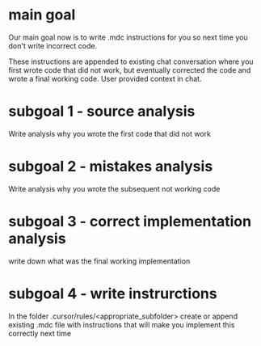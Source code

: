 # main goal
Our main goal now is to write .mdc instructions for you so next time you don't write incorrect code.

These instructions are appended to existing chat conversation where you first wrote code that did not work, but eventually corrected the code and wrote a final working code. User provided context in chat.

# subgoal 1 - source analysis
Write analysis why you wrote the first code that did not work

# subgoal 2 - mistakes analysis
Write analysis why you wrote the subsequent not working code

# subgoal 3 - correct implementation analysis
write down what was the final working implementation 

# subgoal 4 - write instrurctions
In the folder .cursor/rules/<appropriate_subfolder> create or append existing .mdc file with instructions that will make you implement this correctly next time